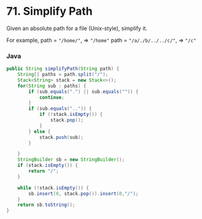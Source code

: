 # 71. Simplify Path

Given an absolute path for a file (Unix-style), simplify it.

For example,
path = `"/home/"`, => `"/home"`
path = `"/a/./b/../../c/"`, => `"/c"`


### Java

```java
public String simplifyPath(String path) {
    String[] paths = path.split("/");
    Stack<String> stack = new Stack<>();
    for(String sub : paths) {
        if (sub.equals(".") || sub.equals("")) {
            continue;
        }
        if (sub.equals("..")) {
            if (!stack.isEmpty()) {
                stack.pop();
            }
        } else {
            stack.push(sub);
        }

    }
    StringBuilder sb = new StringBuilder();
    if (stack.isEmpty()) {
        return "/";
    }

    while (!stack.isEmpty()) {
        sb.insert(0, stack.pop()).insert(0,"/");
    }
    return sb.toString();
}
```
